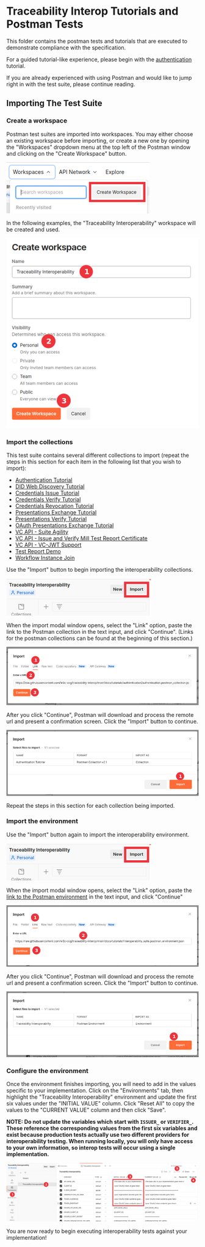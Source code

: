 # Traceability Interop Tutorials and Postman Tests

This folder contains the postman tests and tutorials that are executed to demonstrate compliance with the specification.

For a guided tutorial-like experience, please begin with the [authentication](./authentication/) tutorial.

If you are already experienced with using Postman and would like to jump right in with the test suite, please continue reading.

## Importing The Test Suite

### Create a workspace

Postman test suites are imported into workspaces. You may either choose an existing workspace before importing, or create a new one by opening the "Workspaces" dropdown menu at the top left of the Postman window and clicking on the "Create Workspace" button.

<img src="./resources/create-workspace-start.png"/>

In the following examples, the "Traceability Interoperability" workspace will be created and used.

<img src="./resources/create-workspace-details.png"/>

### Import the collections

This test suite contains several different collections to import (repeat the steps in this section for each item in the following list that you wish to import):

- [Authentication Tutorial](https://raw.githubusercontent.com/w3c-ccg/traceability-interop/main/docs/tutorials/authentication/authentication.postman_collection.json)
- [DID Web Discovery Tutorial](https://raw.githubusercontent.com/w3c-ccg/traceability-interop/main/docs/tutorials/did-web-discovery/did-web-discovery.postman_collection.json)
- [Credentials Issue Tutorial](https://raw.githubusercontent.com/w3c-ccg/traceability-interop/main/docs/tutorials/credentials-issue/credentials-issue.postman_collection.json)
- [Credentials Verify Tutorial](https://raw.githubusercontent.com/w3c-ccg/traceability-interop/main/docs/tutorials/credentials-verify/credentials-verify.postman_collection.json)
- [Credentials Revocation Tutorial](https://raw.githubusercontent.com/w3c-ccg/traceability-interop/main/docs/tutorials/credentials-revocation/credentials-revocation.postman_collection.json)
- [Presentations Exchange Tutorial](https://raw.githubusercontent.com/w3c-ccg/traceability-interop/main/docs/tutorials/presentations-exchange/presentations-exchange.postman_collection.json)
- [Presentations Verify Tutorial](https://raw.githubusercontent.com/w3c-ccg/traceability-interop/main/docs/tutorials/presentations-verify/presentations-verify.postman_collection.json)
- [OAuth Presentations Exchange Tutorial](https://raw.githubusercontent.com/w3c-ccg/traceability-interop/main/docs/tutorials/presentations-exchange-oauth/presentations-exchange-oauth.json)
- [VC API - Suite Agility](https://raw.githubusercontent.com/w3c-ccg/traceability-interop/main/docs/tutorials/agility/agility.collection.json)
- [VC API - Issue and Verify Mill Test Report Certificate](https://raw.githubusercontent.com/w3c-ccg/traceability-interop/main/docs/tutorials/mill-test-report-certificate/vc-api.mtrc.collection.json)
- [VC API - VC-JWT Support](https://raw.githubusercontent.com/w3c-ccg/traceability-interop/main/docs/tutorials/vc-jwt/vc-jwt.collection.json)
- [Test Report Demo](https://raw.githubusercontent.com/w3c-ccg/traceability-interop/main/docs/tutorials/report-generation/report-tester.collection.json)
- [Workflow Instance Join](https://raw.githubusercontent.com/w3c-ccg/traceability-interop/main/docs/tutorials/workflow-join/workflow-instance-join.collection.json)

Use the "Import" button to begin importing the interoperability collections. 

<img src="./resources/import-start.png"/>

When the import modal window opens, select the "Link" option, paste the link to the Postman collection in the text input, and click "Continue". (Links for the postman collections can be found at the beginning of this section.)

<img src="./resources/import-collection-link.png"/>

After you click "Continue", Postman will download and process the remote url and present a confirmation screen. Click the "Import" button to continue.

<img src="./resources/import-collection-confirm.png"/>

Repeat the steps in this section for each collection being imported.

### Import the environment

Use the "Import" button again to import the interoperability environment.

<img src="./resources/import-start.png"/>

When the import modal window opens, select the "Link" option, paste the [link to the Postman environment](https://raw.githubusercontent.com/w3c-ccg/traceability-interop/main/docs/tutorials/interoperability_suite.postman_environment.json) in the text input, and click "Continue"

<img src="./resources/import-environment-link.png"/>

After you click "Continue", Postman will download and process the remote url and present a confirmation screen. Click the "Import" button to continue.

<img src="./resources/import-environment-confirm.png"/>

### Configure the environment

Once the environment finishes importing, you will need to add in the values specific to your implementation. Click on the "Environments" tab, then highlight the "Traceability Interoperability" environment and update the first six values under the "INITIAL VALUE" column. Click "Reset All" to copy the values to the "CURRENT VALUE" column and then click "Save".

__NOTE: Do not update the variables which start with `ISSUER_` or `VERIFIER_`. These reference the corresponding values from the first six variables and exist because production tests actually use two different providers for interoperability testing. When running locally, you will only have access to your own information, so interop tests will occur using a single implementation.__

<img src="./resources/configure-environment.png"/>

You are now ready to begin executing interoperability tests against your implementation!
